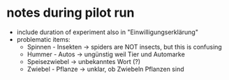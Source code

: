 # notes during pilot run

- include duration of experiment also in "Einwilligungserklärung"
- problematic items:
  - Spinnen - Insekten -> spiders are NOT insects, but this is confusing
  - Hummer - Autos -> ungünstig weil Tier und Automarke
  - Speisezwiebel -> unbekanntes Wort (?)
  - Zwiebel - Pflanze -> unklar, ob Zwiebeln Pflanzen sind
